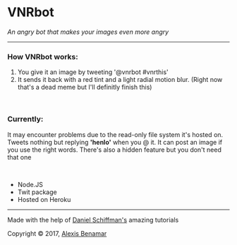 # VNRbot

_An angry bot that makes your images even more angry_

---
### How VNRbot works:
1. You give it an image by tweeting '@vnrbot #vnrthis'
2. It sends it back with a red tint and a light radial motion blur. (Right now that's a dead meme but I'll definitly finish this)

<br>

### Currently:

It may encounter problems due to the read-only file system it's hosted on.
Tweets nothing but replying **'henlo'** when you @ it. It can post an image if you use the right words.
There's also a hidden feature but you don't need that one

<br>

* Node.JS
* Twit package
* Hosted on Heroku
---

Made with the help of [Daniel Schiffman's](https://www.youtube.com/playlist?list=PLRqwX-V7Uu6atTSxoRiVnSuOn6JHnq2yV) amazing tutorials

Copyright © 2017, [Alexis Benamar](https://alexis-benamar.github.io)
